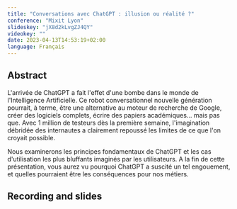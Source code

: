 ```yaml
---
title: "Conversations avec ChatGPT : illusion ou réalité ?"
conference: "Mixit Lyon"
slideskey: "jX8d2kLvgZJ4QY"
videokey: ""
date: 2023-04-13T14:53:19+02:00
language: Français
---
```


## Abstract

L'arrivée de ChatGPT a fait l'effet d'une bombe dans le monde de l'Intelligence Artificielle. Ce robot conversationnel nouvelle génération pourrait, à terme, être une alternative au moteur de recherche de Google, créer des logiciels complets,  écrire des papiers académiques... mais pas que. Avec 1 million de testeurs dès la première semaine, l'imagination débridée des internautes a clairement repoussé les limites de ce que l'on croyait possible.

Nous examinerons les principes fondamentaux de ChatGPT et les cas d'utilisation les plus bluffants imaginés par les utilisateurs. 
A la fin de cette présentation, vous aurez vu pourquoi ChatGPT a suscité un tel engouement, et quelles pourraient être les conséquences pour nos métiers.

## Recording and slides

